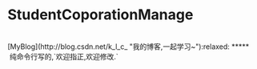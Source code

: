 # StudentCoporationManage
<br>
[MyBlog](http://blog.csdn.net/k_l_c_ "我的博客,一起学习~"):relaxed:
*****
  纯命令行写的,`欢迎指正,欢迎修改.`
    </br>
  
  
